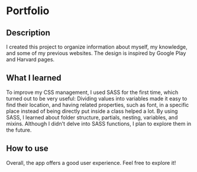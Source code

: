 # Portfolio

## Description
I created this project to organize information about myself, my knowledge, and some of my previous websites. The design is inspired by Google Play and Harvard pages.

## What I learned 
To improve my CSS management, I used SASS for the first time, which turned out to be very useful: Dividing values into variables made it easy to find their location, and having related properties, such as font, in a specific place instead of being directly put inside a class helped a lot. 
By using SASS, I learned about folder structure, partials, nesting, variables, and mixins. Although I didn't delve into SASS functions, I plan to explore them in the future. 

## How to use
Overall, the app offers a good user experience. Feel free to explore it!
